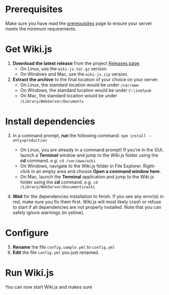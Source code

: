 <!-- TITLE: Install -->
<!-- SUBTITLE: How to install Wiki.js on your server -->
# Prerequisites
Make sure you have read the [prerequisites](prerequisites) page to ensure your server meets the minimum requirements.

# Get Wiki.js
1. **Download the latest release** from the project [Releases page](https://github.com/Requarks/wiki/releases).
	- On Linux, use the `wiki-js.tar.gz` version.
	- On Windows and Mac, use the `wiki-js.zip` version.
2. **Extract the archive** to the final location of your choice on your server.
	- On Linux, the standard location would be under `/var/www`
	- On Windows, the standard location would be under `C:\inetpub`
	- On Mac, the standard location would be under `/Library/WebServer/Documents`

# Install dependencies
3. In a command prompt, **run** the following command: `npm install --only=production`
	- On Linux, you are already in a command prompt! If you're in the GUI, launch a **Terminal** window and jump to the Wiki.js folder using the **cd** command. *e.g.* `cd /var/www/wiki`
	- On Windows, navigate to the Wiki.js folder in File Explorer. Right-click in an empty area and choose **Open a command window here**.
	- On Mac, launch the **Terminal** application and jump to the Wiki.js folder using the **cd** command. *e.g.* `cd /Library/WebServer/Documents/wiki`

4. **Wait** for the dependencies installation to finish. If you see any error(s) in red, make sure you fix them first. Wiki.js will most likely crash or refuse to start if all dependencies are not properly installed. Note that you can safely ignore warnings (in yellow).
# Configure
5. **Rename** the file `config.sample.yml` to `config.yml`
6. **Edit** the file `config.yml` you just renamed.

# Run Wiki.js
You can now start Wiki.js and makes sure